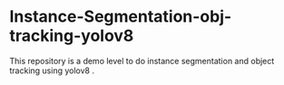 # Instance-Segmentation-obj-tracking-yolov8

This repository is a demo level to do instance segmentation and object tracking using yolov8 .
